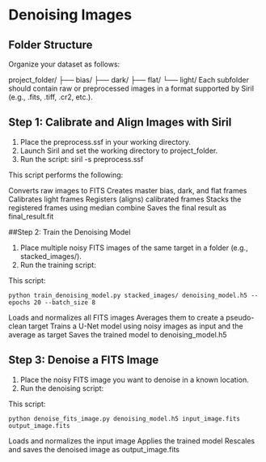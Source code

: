 # Denoising Images

## Folder Structure
Organize your dataset as follows:

project_folder/
├── bias/
├── dark/
├── flat/
└── light/
Each subfolder should contain raw or preprocessed images in a format supported by Siril (e.g., .fits, .tiff, .cr2, etc.).

## Step 1: Calibrate and Align Images with Siril
1. Place the preprocess.ssf in your working directory.
2. Launch Siril and set the working directory to project_folder.
3. Run the script: siril -s preprocess.ssf

This script performs the following:

Converts raw images to FITS
Creates master bias, dark, and flat frames
Calibrates light frames
Registers (aligns) calibrated frames
Stacks the registered frames using median combine
Saves the final result as final_result.fit

##Step 2: Train the Denoising Model
1. Place multiple noisy FITS images of the same target in a folder (e.g., stacked_images/).
2. Run the training script:

This script:
```
python train_denoising_model.py stacked_images/ denoising_model.h5 --epochs 20 --batch_size 8
```
Loads and normalizes all FITS images
Averages them to create a pseudo-clean target
Trains a U-Net model using noisy images as input and the average as target
Saves the trained model to denoising_model.h5

## Step 3: Denoise a FITS Image
1. Place the noisy FITS image you want to denoise in a known location.
2. Run the denoising script:

This script:
```
python denoise_fits_image.py denoising_model.h5 input_image.fits output_image.fits
```
Loads and normalizes the input image
Applies the trained model
Rescales and saves the denoised image as output_image.fits
